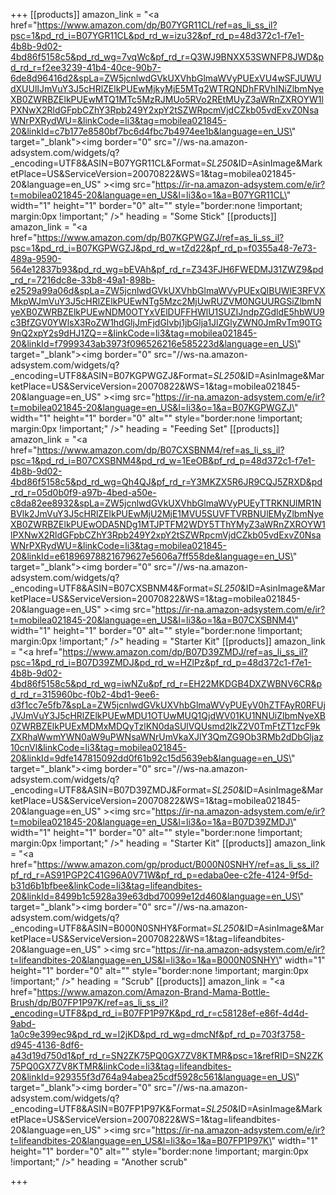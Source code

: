 +++
[[products]]
amazon_link = "<a href=\"https://www.amazon.com/dp/B07YGR11CL/ref=as_li_ss_il?psc=1&pd_rd_i=B07YGR11CL&pd_rd_w=izu32&pf_rd_p=48d372c1-f7e1-4b8b-9d02-4bd86f5158c5&pd_rd_wg=7vqWc&pf_rd_r=Q3WJ9BNXX53SWNFP8JWD&pd_rd_r=f2ee3239-41b4-40ce-90b7-6de8d96416d2&spLa=ZW5jcnlwdGVkUXVhbGlmaWVyPUExVU4wSFJUWUdXUUlIJmVuY3J5cHRlZElkPUEwMjkyMjE5MTg2WTRQNDhFRVhINiZlbmNyeXB0ZWRBZElkPUEwMTQ1MTc5MzRJMUo5RVo2REtMUyZ3aWRnZXROYW1lPXNwX2RldGFpbCZhY3Rpb249Y2xpY2tSZWRpcmVjdCZkb05vdExvZ0NsaWNrPXRydWU=&linkCode=li3&tag=mobilea021845-20&linkId=c7b177e8580bf7bc6d4fbc7b4974ee1b&language=en_US\" target=\"_blank\"><img border=\"0\" src=\"//ws-na.amazon-adsystem.com/widgets/q?_encoding=UTF8&ASIN=B07YGR11CL&Format=_SL250_&ID=AsinImage&MarketPlace=US&ServiceVersion=20070822&WS=1&tag=mobilea021845-20&language=en_US\" ></a><img src=\"https://ir-na.amazon-adsystem.com/e/ir?t=mobilea021845-20&language=en_US&l=li3&o=1&a=B07YGR11CL\" width=\"1\" height=\"1\" border=\"0\" alt=\"\" style=\"border:none !important; margin:0px !important;\" />"
heading = "Some Stick"
[[products]]
amazon_link = "<a href=\"https://www.amazon.com/dp/B07KGPWGZJ/ref=as_li_ss_il?psc=1&pd_rd_i=B07KGPWGZJ&pd_rd_w=tZd22&pf_rd_p=f0355a48-7e73-489a-9590-564e12837b93&pd_rd_wg=bEVAh&pf_rd_r=Z343FJH6FWEDMJ31ZWZ9&pd_rd_r=7216dc8e-33b8-49a1-898b-e2529a99a06d&spLa=ZW5jcnlwdGVkUXVhbGlmaWVyPUExQlBUWlE3RFVXMkpWJmVuY3J5cHRlZElkPUEwNTg5Mzc2MjUwRUZVM0NGUURGSiZlbmNyeXB0ZWRBZElkPUEwNDM0OTYxVElDUFFHWlU1SUZIJndpZGdldE5hbWU9c3BfZGV0YWlsX3RoZW1hdGljJmFjdGlvbj1jbGlja1JlZGlyZWN0JmRvTm90TG9nQ2xpY2s9dHJ1ZQ==&linkCode=li3&tag=mobilea021845-20&linkId=f7999343ab3973f096526216e585223d&language=en_US\" target=\"_blank\"><img border=\"0\" src=\"//ws-na.amazon-adsystem.com/widgets/q?_encoding=UTF8&ASIN=B07KGPWGZJ&Format=_SL250_&ID=AsinImage&MarketPlace=US&ServiceVersion=20070822&WS=1&tag=mobilea021845-20&language=en_US\" ></a><img src=\"https://ir-na.amazon-adsystem.com/e/ir?t=mobilea021845-20&language=en_US&l=li3&o=1&a=B07KGPWGZJ\" width=\"1\" height=\"1\" border=\"0\" alt=\"\" style=\"border:none !important; margin:0px !important;\" />"
heading = "Feeding Set"
[[products]]
amazon_link = "<a href=\"https://www.amazon.com/dp/B07CXSBNM4/ref=as_li_ss_il?psc=1&pd_rd_i=B07CXSBNM4&pd_rd_w=1EeOB&pf_rd_p=48d372c1-f7e1-4b8b-9d02-4bd86f5158c5&pd_rd_wg=Qh4QJ&pf_rd_r=Y3MKZX5R6JR9CQJ5ZRXD&pd_rd_r=05d0b0f9-a97b-4bed-a50e-c8da82ee8932&spLa=ZW5jcnlwdGVkUXVhbGlmaWVyPUEyTTRKNUlMR1NBVlk2JmVuY3J5cHRlZElkPUEwMjU2MjE1MVU5SUVFTVRBNUlEMyZlbmNyeXB0ZWRBZElkPUEwODA5NDg1MTJPTFM2WDY5TThYMyZ3aWRnZXROYW1lPXNwX2RldGFpbCZhY3Rpb249Y2xpY2tSZWRpcmVjdCZkb05vdExvZ0NsaWNrPXRydWU=&linkCode=li3&tag=mobilea021845-20&linkId=e61896978821679627e5606a7ff558de&language=en_US\" target=\"_blank\"><img border=\"0\" src=\"//ws-na.amazon-adsystem.com/widgets/q?_encoding=UTF8&ASIN=B07CXSBNM4&Format=_SL250_&ID=AsinImage&MarketPlace=US&ServiceVersion=20070822&WS=1&tag=mobilea021845-20&language=en_US\" ></a><img src=\"https://ir-na.amazon-adsystem.com/e/ir?t=mobilea021845-20&language=en_US&l=li3&o=1&a=B07CXSBNM4\" width=\"1\" height=\"1\" border=\"0\" alt=\"\" style=\"border:none !important; margin:0px !important;\" />"
heading = "Starter Kit"
[[products]]
amazon_link = "<a href=\"https://www.amazon.com/dp/B07D39ZMDJ/ref=as_li_ss_il?psc=1&pd_rd_i=B07D39ZMDJ&pd_rd_w=HZlPz&pf_rd_p=48d372c1-f7e1-4b8b-9d02-4bd86f5158c5&pd_rd_wg=iwNZu&pf_rd_r=EH22MKDGB4DXZWBNV6CR&pd_rd_r=315960bc-f0b2-4bd1-9ee6-d3f1cc7e5fb7&spLa=ZW5jcnlwdGVkUXVhbGlmaWVyPUEyV0hZTFAyR0RFUjJVJmVuY3J5cHRlZElkPUEwMDU1OTUwMUQ1QjdWV01KU1NNUiZlbmNyeXB0ZWRBZElkPUExMDMxMDQyTzlKN0daSUlVQUsmd2lkZ2V0TmFtZT1zcF9kZXRhaWwmYWN0aW9uPWNsaWNrUmVkaXJlY3QmZG9Ob3RMb2dDbGljaz10cnVl&linkCode=li3&tag=mobilea021845-20&linkId=9dfe147815092dd0f61b92c15d5639eb&language=en_US\" target=\"_blank\"><img border=\"0\" src=\"//ws-na.amazon-adsystem.com/widgets/q?_encoding=UTF8&ASIN=B07D39ZMDJ&Format=_SL250_&ID=AsinImage&MarketPlace=US&ServiceVersion=20070822&WS=1&tag=mobilea021845-20&language=en_US\" ></a><img src=\"https://ir-na.amazon-adsystem.com/e/ir?t=mobilea021845-20&language=en_US&l=li3&o=1&a=B07D39ZMDJ\" width=\"1\" height=\"1\" border=\"0\" alt=\"\" style=\"border:none !important; margin:0px !important;\" />"
heading = "Starter Kit"
[[products]]
amazon_link = "<a href=\"https://www.amazon.com/gp/product/B000N0SNHY/ref=as_li_ss_il?pf_rd_r=AS91PGP2C41G96A0V71W&pf_rd_p=edaba0ee-c2fe-4124-9f5d-b31d6b1bfbee&linkCode=li3&tag=lifeandbites-20&linkId=8499b1c5928a39e63dbd70099e12d460&language=en_US\" target=\"_blank\"><img border=\"0\" src=\"//ws-na.amazon-adsystem.com/widgets/q?_encoding=UTF8&ASIN=B000N0SNHY&Format=_SL250_&ID=AsinImage&MarketPlace=US&ServiceVersion=20070822&WS=1&tag=lifeandbites-20&language=en_US\" ></a><img src=\"https://ir-na.amazon-adsystem.com/e/ir?t=lifeandbites-20&language=en_US&l=li3&o=1&a=B000N0SNHY\" width=\"1\" height=\"1\" border=\"0\" alt=\"\" style=\"border:none !important; margin:0px !important;\" />"
heading = "Scrub"
[[products]]
amazon_link = "<a href=\"https://www.amazon.com/Amazon-Brand-Mama-Bottle-Brush/dp/B07FP1P97K/ref=as_li_ss_il?_encoding=UTF8&pd_rd_i=B07FP1P97K&pd_rd_r=c58128ef-e86f-4d4d-9abd-1a0c9e399ec9&pd_rd_w=l2jKD&pd_rd_wg=dmcNf&pf_rd_p=703f3758-d945-4136-8df6-a43d19d750d1&pf_rd_r=SN2ZK75PQ0GX7ZV8KTMR&psc=1&refRID=SN2ZK75PQ0GX7ZV8KTMR&linkCode=li3&tag=lifeandbites-20&linkId=929355f3d764a94abea25cdf5928c561&language=en_US\" target=\"_blank\"><img border=\"0\" src=\"//ws-na.amazon-adsystem.com/widgets/q?_encoding=UTF8&ASIN=B07FP1P97K&Format=_SL250_&ID=AsinImage&MarketPlace=US&ServiceVersion=20070822&WS=1&tag=lifeandbites-20&language=en_US\" ></a><img src=\"https://ir-na.amazon-adsystem.com/e/ir?t=lifeandbites-20&language=en_US&l=li3&o=1&a=B07FP1P97K\" width=\"1\" height=\"1\" border=\"0\" alt=\"\" style=\"border:none !important; margin:0px !important;\" />"
heading = "Another scrub"

+++
